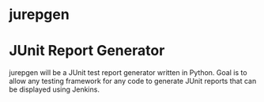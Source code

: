 # jurepgen
JUnit Report Generator
======================

jurepgen will be a JUnit test report generator written in Python. Goal is to allow any testing framework for any code to generate JUnit reports that can be displayed using Jenkins.
